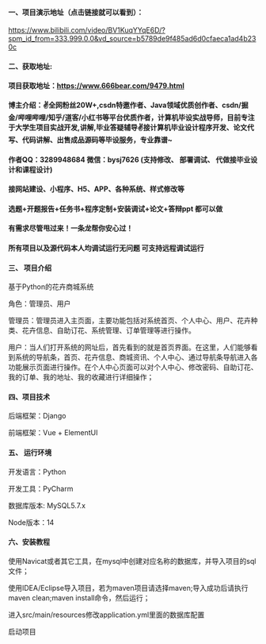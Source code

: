 


#### 一、项目演示地址（点击链接就可以看到）：
https://www.bilibili.com/video/BV1KuqYYqE6D/?spm_id_from=333.999.0.0&vd_source=b5789de9f485ad6d0cfaeca1ad4b230c

#### 二、获取地址:

#### 项目获取地址：https://www.666bear.com/9479.html

**博主介绍：✌全网粉丝20W+,csdn特邀作者、Java领域优质创作者、csdn/掘金/哔哩哔哩/知乎/道客/小红书等平台优质作者，计算机毕设实战导师，目前专注于大学生项目实战开发,讲解,毕业答疑辅导✌接计算机毕业设计程序开发、论文代写、代码讲解、出售成品源码等毕设服务，专业靠谱~**

#### 作者QQ：3289948684 微信：bysj7626 (支持修改、 部署调试、 代做接毕业设计和课程设计)

#### 接网站建设、小程序、H5、APP、各种系统、样式修改等

#### 选题+开题报告+任务书+程序定制+安装调试+论文+答辩ppt 都可以做

#### 有需求尽管甩过来！一条龙帮你安心过！

#### 所有项目以及源代码本人均调试运行无问题 可支持远程调试运行


#### 三、 项目介绍

基于Python的花卉商城系统

角色：管理员、用户

管理员：管理员进入主页面，主要功能包括对系统首页、个人中心、用户、花卉种类、花卉信息、自助订花、系统管理、订单管理等进行操作。

用户：当人们打开系统的网址后，首先看到的就是首页界面。在这里，人们能够看到系统的导航条，首页、花卉信息、商城资讯、个人中心、通过导航条导航进入各功能展示页面进行操作。在个人中心页面可以对个人中心、修改密码、自助订花、我的订单、我的地址、我的收藏进行详细操作；

#### 四、项目技术

后端框架：Django

前端框架：Vue + ElementUI

#### 五、 运行环境

开发语言：Python

开发工具：PyCharm

数据库版本: MySQL5.7.x

Node版本：14



#### 六、安装教程

使用Navicat或者其它工具，在mysql中创建对应名称的数据库，并导入项目的sql文件；

使用IDEA/Eclipse导入项目，若为maven项目请选择maven;导入成功后请执行maven clean;maven install命令，然后运行；

进入src/main/resources修改application.yml里面的数据库配置

启动项目


